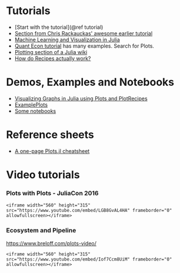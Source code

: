 # Tutorials

- [Start with the tutorial](@ref tutorial)
- [Section from Chris Rackauckas' awesome earlier tutorial](https://ucidatascienceinitiative.github.io/IntroToJulia/Html/PlotsJL)
- [Machine Learning and Visualization in Julia](https://www.breloff.com/JuliaML-and-Plots/)
- [Quant Econ tutorial](https://julia.quantecon.org/intro.html) has many examples. Search for Plots.
- [Plotting section of a Julia wiki](https://en.wikibooks.org/wiki/Introducing_Julia/Plotting)
- [How do Recipes actually work?](https://daschw.github.io/recipes/)

# Demos, Examples and Notebooks

- [Visualizing Graphs in Julia using Plots and PlotRecipes](https://www.breloff.com/Graphs/)
- [ExamplePlots](https://github.com/JuliaPlots/ExamplePlots.jl)
- [Some notebooks](https://github.com/tbreloff/notebooks)

# Reference sheets

- [A one-page Plots.jl cheatsheet](https://github.com/sswatson/cheatsheets/blob/master/plotsjl-cheatsheet.pdf)

# Video tutorials

### Plots with Plots - JuliaCon 2016

```@raw html
<iframe width="560" height="315" src="https://www.youtube.com/embed/LGB8GvAL4HA" frameborder="0" allowfullscreen></iframe>
```
### Ecosystem and Pipeline

https://www.breloff.com/plots-video/

```@raw html
<iframe width="560" height="315" src="https://www.youtube.com/embed/Iof7Ccm8UiM" frameborder="0" allowfullscreen></iframe>
```

